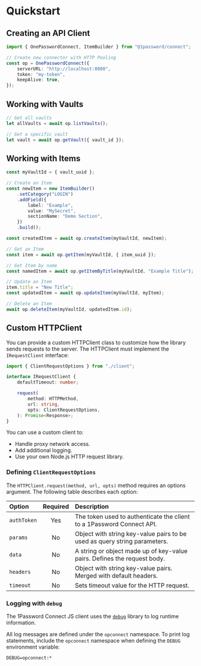 # Quickstart

## Creating an API Client

```typescript
import { OnePasswordConnect, ItemBuilder } from "@1password/connect";

// Create new connector with HTTP Pooling
const op = OnePasswordConnect({
    serverURL: "http://localhost:8080",
    token: "my-token",
    keepAlive: true,
});
```

## Working with Vaults

```typescript
// Get all vaults
let allVaults = await op.listVaults();

// Get a specific vault
let vault = await op.getVault({ vault_id });
```

## Working with Items

```typescript
const myVaultId = { vault_uuid };

// Create an Item
const newItem = new ItemBuilder()
    .setCategory("LOGIN")
    .addField({
        label: "Example",
        value: "MySecret",
        sectionName: "Demo Section",
    })
    .build();

const createdItem = await op.createItem(myVaultId, newItem);

// Get an Item
const item = await op.getItem(myVaultId, { item_uuid });

// Get Item by name
const namedItem = await op.getItemByTitle(myVaultId, "Example Title");

// Update an Item
item.title = "New Title";
const updatedItem = await op.updateItem(myVaultId, myItem);

// Delete an Item
await op.deleteItem(myVaultId, updatedItem.id);
```

## Custom HTTPClient

You can provide a custom HTTPClient class to customize how the library sends requests to the server. The HTTPClient must implement the `IRequestClient` interface:

```ts
import { ClientRequestOptions } from "./client";

interface IRequestClient {
    defaultTimeout: number;

    request(
        method: HTTPMethod,
        url: string,
        opts: ClientRequestOptions,
    ): Promise<Response>;
}
```

You can use a custom client to:

-   Handle proxy network access.
-   Add additional logging.
-   Use your own Node.js HTTP request library.

### Defining `ClientRequestOptions`

The `HTTPClient.request(method, url, opts)` method requires an options argument. The following table describes each option:

| Option      | Required | Description                                                               |
| :---------- | :------: | :------------------------------------------------------------------------ |
| `authToken` |   Yes    | The token used to authenticate the client to a 1Password Connect API.     |
| `params`    |    No    | Object with string key-value pairs to be used as query string parameters. |
| `data`      |    No    | A string or object made up of key-value pairs. Defines the request body.  |
| `headers`   |    No    | Object with string key-value pairs. Merged with default headers.          |
| `timeout`   |    No    | Sets timeout value for the HTTP request.                                  |

### Logging with `debug`

The 1Password Connect JS client uses the [`debug`](https://www.npmjs.com/package/debug) library to log runtime information.

All log messages are defined under the `opconnect` namespace. To print log statements, include the `opconnect` namespace when defining the `DEBUG` environment variable:

```
DEBUG=opconnect:*
```
